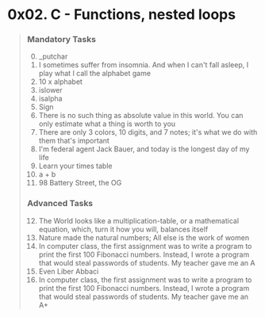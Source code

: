 # 0x02. C - Functions, nested loops


>
> ### Mandatory Tasks
> 0. _putchar
> 1. I sometimes suffer from insomnia. And when I can't fall asleep, I play what I call the alphabet game
> 2. 10 x alphabet
> 3. islower
> 4. isalpha
> 5. Sign
> 6. There is no such thing as absolute value in this world. You can only estimate what a thing is worth to you
> 7. There are only 3 colors, 10 digits, and 7 notes; it's what we do with them that's important
> 8. I'm federal agent Jack Bauer, and today is the longest day of my life
> 9. Learn your times table
> 10. a + b
> 11. 98 Battery Street, the OG
>
>
> ### Advanced Tasks
> 12. The World looks like a multiplication-table, or a mathematical equation, which, turn it how you will, balances itself
> 13. Nature made the natural numbers; All else is the work of women
> 14. In computer class, the first assignment was to write a program to print the first 100 Fibonacci numbers. Instead, I wrote a program that would steal passwords of students. My teacher gave me an A
> 15. Even Liber Abbaci
> 16. In computer class, the first assignment was to write a program to print the first 100 Fibonacci numbers. Instead, I wrote a program that would steal passwords of students. My teacher gave me an A+
>
